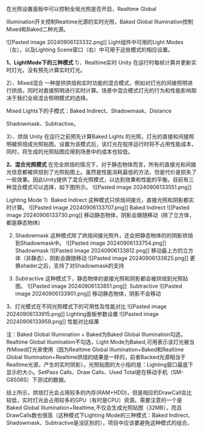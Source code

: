 在光照设置面板中可以控制全局光照是否开启，Realtime Global

Illumination开关控制Realtime光源的实时光照，Baked Global Illumination控制Mixed和Baked二种光源。

![[Pasted image 20240906133332.png]]
Light组件中可用的Light Modes（左），以及Lighting Scene窗口（右）中可用于这些模式的相应设置。 

**1、LightMode下的三种模式**
1）、Realtime实时
Unity 在运行时每帧计算并更新实时灯光。没有预先计算实时灯光。

2）、Mixed混合
一种提供烘焙和实时功能的混合模式，例如对灯光的间接照明进行烘焙，同时对直接照明进行实时计算。场景中混合模式灯光的行为和性能影响取决于我们全局混合照明模式的选择。

Mixed Lights下的子模式：Baked Indirect、Shadowmask、Distance

Shadowmask、Subtractive。

3）、烘焙
Unity 在运行之前预先计算Baked Lights 的光照，灯光的直接和间接照明被烘焙成光照贴图。设置为该模式后，该灯光在程序运行时将不占用性能成本，同时，将生成的光照贴图应用到场景中的成本也较低。

**2、混合光照模式**
在完全烘焙的情况下，对于静态物体而言，所有的直接光和间接光信息都被烘焙到了光照贴图上。虽然是性能消耗最低的方法，但是代价是损失了一些效果。因此Unity提供了混合光照模式，以达到效果和性能的平衡。目前有三种混合模式可以选择，如下图所示。
![[Pasted image 20240906133551.png]]

Lighting Mode
1）Baked Indirect
这种模式只烘焙间接光，直接光照和阴影都实时计算。
![[Pasted image 20240906133707.png]]
Baked Indirect
![[Pasted image 20240906133730.png]]
移动静态物体，阴影会跟随移动  (除了立方体，都是静态物体)

2) Shadowmask
这种模式除了烘焙间接光照外，还会把静态物体的的阴影烘焙到Shadowmask中。
![[Pasted image 20240906133754.png]]
Shadowmask
![[Pasted image 20240906133812.png]]
移动最上方的立方体（非静态），阴影会跟随移动
![[Pasted image 20240906133825.png]]
更换shader之后，支持了对Shadowmask的支持 

3) Subtractive
这种模式下，静态物体的直接光照和阴影都会被烘焙到光照贴图。
![[Pasted image 20240906133851.png]]
 Subtractive
![[Pasted image 20240906133901.png]]
移动静态物体，阴影不会移动

3、灯光模式在不同光照模式下的可用性及性能对比
![[Pasted image 20240906133915.png]]
Lighting面板参数设置
![[Pasted image 20240906133959.png]]
性能对比结果

注：Baked Global Illumination + Baked为Baked Global Illumination勾选，Realtime Global Illumination不勾选，Light Mode为Baked,可用表示该灯光被当作Mixed灯光来使用（因为Realtime Global Illumination+Baked和Realtime Global Illumination+Realtime烘焙的结果是一样的，前者Backed光源相当于Realtime光源，产生的实时阴影）。光照贴图的大小指的是：Lighting窗口最底下显示的大小。SetPass Calls、Draw Calls、Used Total是在移动手机（SM-G8508S）下测试的数据。

综上所示，烘焙灯光会占用较多的内存(RAM+HDD)，但是相应的DrawCall会比较低，实时灯光会占用较多的GPU（有时是CPU）资源。需要注意的一个是Baked Global Illumination+Realtime,不仅会生成光照贴图（32MB），而且DrawCalls数也很高（这种模式下Lighting Mode的三种模式：Baked Indirect、Shadowmask、Subtractive是没区别的），项目中应该要避免这种模式的组合。